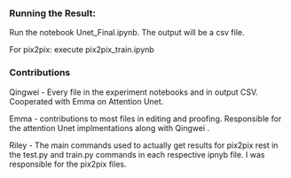 
### Running the Result:
Run the notebook Unet_Final.ipynb. The output will be a csv file.

For pix2pix: execute pix2pix_train.ipynb

### Contributions
Qingwei - Every file in the experiment notebooks and in output CSV. Cooperated with Emma on Attention Unet.

Emma - contributions to most files in editing and proofing. Responsible for the attention Unet implmentations along with Qingwei .

Riley - The main commands used to actually get results for pix2pix rest in the test.py and train.py commands in each respective ipnyb file. I was responsible for the pix2pix files.

